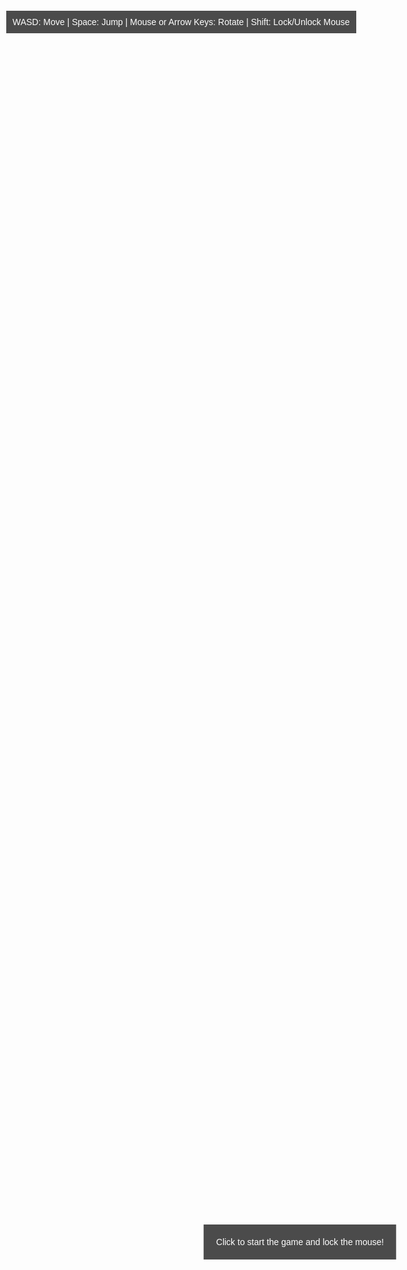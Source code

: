 
<html lang="en">
<head>
    <meta charset="UTF-8">
    <meta name="viewport" content="width=device-width, initial-scale=1.0">
    <title>Cool3DGame</title>
    <style>
        body { margin: 0; overflow: hidden; }
        canvas { display: block; }
        #info {
            position: absolute;
            top: 30px;
            left: 10px;
            color: white;
            font-family: Arial, sans-serif;
            background: rgba(0, 0, 0, 0.7);
            padding: 10px;
            z-index: 10;
        }
        #startPrompt {
            position: absolute;
            top: 50%;
            left: 50%;
            transform: translate(-50%, -50%);
            color: white;
            font-family: Arial, sans-serif;
            background: rgba(0, 0, 0, 0.7);
            padding: 20px;
            text-align: center;
            z-index: 20;
        }
        h1, h2, h3, h4, h5, h6 { display: none; }
    </style>
</head>
<body>
    <div id="info">WASD: Move | Space: Jump | Mouse or Arrow Keys: Rotate | Shift: Lock/Unlock Mouse</div>
    <div id="startPrompt">Click to start the game and lock the mouse!</div>
    <script src="https://cdnjs.cloudflare.com/ajax/libs/three.js/r134/three.min.js"></script>
    <script>
        // Scene setup
        const scene = new THREE.Scene();
        scene.background = new THREE.Color(0x87ceeb); // Sky blue background
        const camera = new THREE.PerspectiveCamera(75, window.innerWidth / window.innerHeight, 0.1, 1000);
        const renderer = new THREE.WebGLRenderer();
        renderer.setSize(window.innerWidth, window.innerHeight);
        document.body.appendChild(renderer.domElement);

        // Create custom humanoid figure
        const humanoid = new THREE.Group();

        // Head (sphere)
        const headGeometry = new THREE.SphereGeometry(0.3, 32, 32);
        const headMaterial = new THREE.MeshStandardMaterial({ color: 0xf0c8a0 }); // Light skin tone
        const head = new THREE.Mesh(headGeometry, headMaterial);
        head.position.y = 1.6;
        humanoid.add(head);

        // Torso (cylinder)
        const torsoGeometry = new THREE.CylinderGeometry(0.3, 0.3, 0.8, 32);
        const torsoMaterial = new THREE.MeshStandardMaterial({ color: 0xf0c8a0 }); // Light skin tone
        const torso = new THREE.Mesh(torsoGeometry, torsoMaterial);
        torso.position.y = 1.0;
        humanoid.add(torso);

        // Shorts (cube)
        const shortsGeometry = new THREE.BoxGeometry(0.4, 0.2, 0.2);
        const shortsMaterial = new THREE.MeshStandardMaterial({ color: 0x1a1a1a }); // Black shorts
        const shorts = new THREE.Mesh(shortsGeometry, shortsMaterial);
        shorts.position.y = 0.5;
        humanoid.add(shorts);

        // Left Arm (cylinder, outstretched)
        const armGeometry = new THREE.CylinderGeometry(0.1, 0.1, 0.8, 32);
        const armMaterial = new THREE.MeshStandardMaterial({ color: 0xf0c8a0 }); // Light skin tone
        const leftArm = new THREE.Mesh(armGeometry, armMaterial);
        leftArm.position.set(-0.7, 1.2, 0);
        leftArm.rotation.z = Math.PI / 2; // Horizontal
        humanoid.add(leftArm);

        // Right Arm (cylinder, outstretched)
        const rightArm = new THREE.Mesh(armGeometry, armMaterial);
        rightArm.position.set(0.7, 1.2, 0);
        rightArm.rotation.z = Math.PI / 2; // Horizontal
        humanoid.add(rightArm);

        // Left Leg (cylinder)
        const legGeometry = new THREE.CylinderGeometry(0.15, 0.15, 0.7, 32);
        const legMaterial = new THREE.MeshStandardMaterial({ color: 0xf0c8a0 }); // Light skin tone
        const leftLeg = new THREE.Mesh(legGeometry, legMaterial);
        leftLeg.position.set(-0.2, 0.2, 0);
        humanoid.add(leftLeg);

        // Right Leg (cylinder)
        const rightLeg = new THREE.Mesh(legGeometry, legMaterial);
        rightLeg.position.set(0.2, 0.2, 0);
        humanoid.add(rightLeg);

        scene.add(humanoid);

        // Load grass texture for ground
        const textureLoader = new THREE.TextureLoader();
        const grassTexture = textureLoader.load(
            'https://threejs.org/examples/textures/terrain/grasslight-big.jpg'
        );
        grassTexture.wrapS = grassTexture.wrapT = THREE.RepeatWrapping;
        grassTexture.repeat.set(10, 10);

        // Create ground plane with grass texture
        const groundGeometry = new THREE.PlaneGeometry(50, 50);
        const groundMaterial = new THREE.MeshStandardMaterial({
            map: grassTexture,
            side: THREE.DoubleSide
        });
        const ground = new THREE.Mesh(groundGeometry, groundMaterial);
        ground.rotation.x = -Math.PI / 2;
        ground.position.y = -0.1;
        scene.add(ground);

        // Add lighting
        const ambientLight = new THREE.AmbientLight(0x404040);
        scene.add(ambientLight);
        const pointLight = new THREE.PointLight(0xffffff, 1);
        pointLight.position.set(5, 5, 5);
        scene.add(pointLight);

        // Camera setup (third-person view)
        camera.position.set(0, 2, 5);

        // Keyboard input
        const keys = {};
        window.addEventListener('keydown', (event) => {
            keys[event.key.toLowerCase()] = true;
            if (event.key === 'Shift') {
                if (document.pointerLockElement === renderer.domElement) {
                    document.exitPointerLock();
                    // Reset movement on unlock
                    keys['w'] = keys['a'] = keys['s'] = keys['d'] = false;
                } else {
                    try {
                        renderer.domElement.requestPointerLock();
                    } catch (error) {
                        console.error('Pointer Lock failed:', error);
                        alert('Pointer Lock not supported. Use arrow keys to rotate.');
                    }
                }
            }
        });
        window.addEventListener('keyup', (event) => {
            keys[event.key.toLowerCase()] = false;
        });

        // Mouse movement for rotation
        let isMouseLocked = false;
        document.addEventListener('pointerlockchange', () => {
            isMouseLocked = document.pointerLockElement === renderer.domElement;
            if (isMouseLocked) {
                document.getElementById('startPrompt').style.display = 'none';
            } else {
                // Reset movement on unlock
                keys['w'] = keys['a'] = keys['s'] = keys['d'] = false;
            }
        });

        // Request pointer lock on page load after a user click
        let hasClicked = false;
        document.addEventListener('click', () => {
            if (!hasClicked) {
                hasClicked = true;
                try {
                    renderer.domElement.requestPointerLock();
                } catch (error) {
                    console.error('Pointer Lock failed:', error);
                    alert('Pointer Lock not supported in this environment. Use arrow keys to rotate.');
                    document.getElementById('startPrompt').style.display = 'none';
                }
            }
        });

        const mouseSensitivity = 0.002;
        const rotateSpeed = 0.05;
        document.addEventListener('mousemove', (event) => {
            if (isMouseLocked) {
                const movementX = event.movementX || 0;
                humanoid.rotation.y -= movementX * mouseSensitivity;
            }
        });

        // Jumping mechanics
        let velocityY = 0;
        const gravity = 0.05;
        const jumpStrength = 0.3;
        let isJumping = false;

        // Animation loop
        const moveSpeed = 0.1;
        function animate() {
            requestAnimationFrame(animate);

            // Movement (WASD) relative to humanoid rotation
            let moveX = 0;
            let moveZ = 0;
            if (keys['w']) moveZ -= 1;
            if (keys['s']) moveZ += 1;
            if (keys['a']) moveX -= 1;
            if (keys['d']) moveX += 1;

            // Normalize movement to prevent speed boost with multiple keys
            const magnitude = Math.sqrt(moveX * moveX + moveZ * moveZ);
            if (magnitude > 0) {
                moveX /= magnitude;
                moveZ /= magnitude;
            }

            humanoid.position.x += moveX * moveSpeed * Math.cos(humanoid.rotation.y) - moveZ * moveSpeed * Math.sin(humanoid.rotation.y);
            humanoid.position.z += moveX * moveSpeed * Math.sin(humanoid.rotation.y) + moveZ * moveSpeed * Math.cos(humanoid.rotation.y);

            // Jumping
            if (keys[' '] && !isJumping) { // Spacebar to jump
                velocityY = jumpStrength;
                isJumping = true;
            }
            velocityY -= gravity;
            humanoid.position.y += velocityY;
            if (humanoid.position.y < 0) {
                humanoid.position.y = 0;
                velocityY = 0;
                isJumping = false;
            }

            // Fallback rotation (Arrow keys)
            if (!isMouseLocked) {
                if (keys['arrowleft']) humanoid.rotation.y += rotateSpeed;
                if (keys['arrowright']) humanoid.rotation.y -= rotateSpeed;
            }

            // Update camera to follow humanoid (third-person)
            camera.position.x = humanoid.position.x + 5 * Math.sin(humanoid.rotation.y);
            camera.position.z = humanoid.position.z + 5 * Math.cos(humanoid.rotation.y);
            camera.position.y = humanoid.position.y + 2;
            camera.lookAt(humanoid.position);

            renderer.render(scene, camera);
        }
        animate();

        // Handle window resize
        window.addEventListener('resize', () => {
            renderer.setSize(window.innerWidth, window.innerHeight);
            camera.aspect = window.innerWidth / window.innerHeight;
            camera.updateProjectionMatrix();
        });

        // Show start prompt on load
        window.addEventListener('load', () => {
            document.getElementById('startPrompt').style.display = 'block';
        });
    </script>
</body>
</html>

